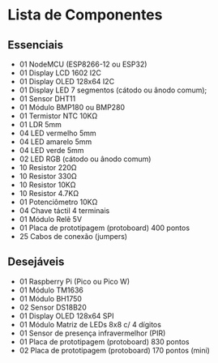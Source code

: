 # Lista de Componentes 

## Essenciais

* 01 NodeMCU (ESP8266-12 ou ESP32)
* 01 Display LCD 1602 I2C
* 01 Display OLED 128x64 I2C
* 01 Display LED 7 segmentos (cátodo ou ânodo comum);
* 01 Sensor DHT11
* 01 Módulo BMP180 ou BMP280
* 01 Termistor NTC 10KΩ
* 01 LDR 5mm
* 04 LED vermelho 5mm
* 04 LED amarelo 5mm
* 04 LED verde 5mm
* 02 LED RGB (cátodo ou ânodo comum)
* 10 Resistor 220Ω
* 10 Resistor 330Ω
* 10 Resistor 10KΩ
* 10 Resistor 4.7KΩ
* 01 Potenciômetro 10KΩ
* 04 Chave táctil 4 terminais
* 01 Módulo Relê 5V
* 01 Placa de prototipagem (protoboard) 400 pontos
* 25 Cabos de conexão (jumpers)

## Desejáveis

* 01 Raspberry Pi (Pico ou Pico W)
* 01 Módulo TM1636
* 01 Módulo BH1750
* 02 Sensor DS18B20
* 01 Display OLED 128x64 SPI
* 01 Módulo Matriz de LEDs 8x8 c/ 4 dígitos
* 01 Sensor de presença infravermelhor (PIR)
* 01 Placa de prototipagem (protoboard) 830 pontos
* 02 Placa de prototipagem (protoboard) 170 pontos (mini)

